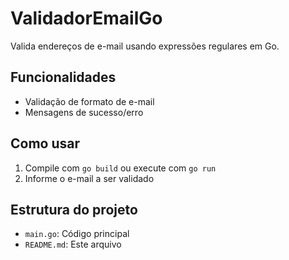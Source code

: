 # ValidadorEmailGo

Valida endereços de e-mail usando expressões regulares em Go.

## Funcionalidades
- Validação de formato de e-mail
- Mensagens de sucesso/erro

## Como usar
1. Compile com `go build` ou execute com `go run`
2. Informe o e-mail a ser validado

## Estrutura do projeto
- `main.go`: Código principal
- `README.md`: Este arquivo
